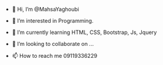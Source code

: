 - 👋 Hi, I’m @MahsaYaghoubi
- 👀 I’m interested in Programming.
- 🌱 I’m currently learning HTML, CSS, Bootstrap, Js, Jquery

- 💞️ I’m looking to collaborate on ...
- 📫 How to reach me 09119336229

<!---
MahsaYaghoubi/MahsaYaghoubi is a ✨ special ✨ repository because its `README.md` (this file) appears on your GitHub profile.
You can click the Preview link to take a look at your changes.
--->
